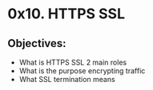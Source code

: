 # 0x10. HTTPS SSL
## Objectives:
* What is HTTPS SSL 2 main roles
* What is the purpose encrypting traffic
* What SSL termination means
